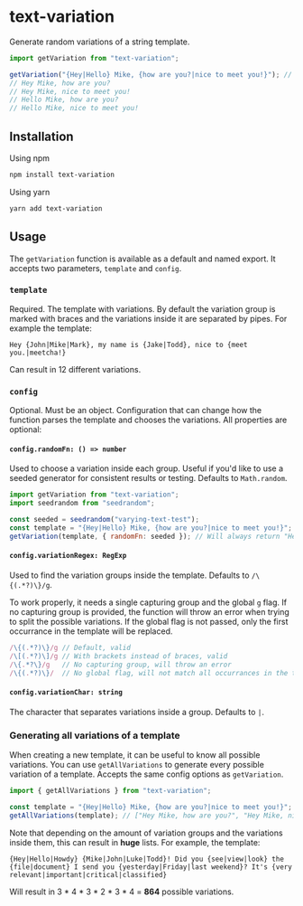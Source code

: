 # text-variation

Generate random variations of a string template.

```ts
import getVariation from "text-variation";

getVariation("{Hey|Hello} Mike, {how are you?|nice to meet you!}"); // Will return one of:
// Hey Mike, how are you?
// Hey Mike, nice to meet you!
// Hello Mike, how are you?
// Hello Mike, nice to meet you!
```

## Installation

Using npm

```bash
npm install text-variation
```

Using yarn

```bash
yarn add text-variation
```

## Usage

The `getVariation` function is available as a default and named export. It accepts two parameters, `template` and `config`.

### `template`

Required. The template with variations. By default the variation group is marked with braces and the variations inside it are separated by pipes. For example the template:

```
Hey {John|Mike|Mark}, my name is {Jake|Todd}, nice to {meet you.|meetcha!}
```

Can result in 12 different variations.

### `config`

Optional. Must be an object. Configuration that can change how the function parses the template and chooses the variations. All properties are optional:

#### `config.randomFn: () => number`

Used to choose a variation inside each group. Useful if you'd like to use a seeded generator for consistent results or testing. Defaults to `Math.random`.

```js
import getVariation from "text-variation";
import seedrandom from "seedrandom";

const seeded = seedrandom("varying-text-test");
const template = "{Hey|Hello} Mike, {how are you?|nice to meet you!}";
getVariation(template, { randomFn: seeded }); // Will always return "Hey Mike, nice to meet you!"
```

#### `config.variationRegex: RegExp`

Used to find the variation groups inside the template. Defaults to `/\{(.*?)\}/g`.

To work properly, it needs a single capturing group and the global `g` flag. If no capturing group is provided, the function will throw an error when trying to split the possible variations. If the global flag is not passed, only the first occurrance in the template will be replaced.

```ts
/\{(.*?)\}/g // Default, valid
/\[(.*?)\]/g // With brackets instead of braces, valid
/\{.*?\}/g   // No capturing group, will throw an error
/\{(.*?)\}/  // No global flag, will not match all occurrances in the template
```

#### `config.variationChar: string`

The character that separates variations inside a group. Defaults to `|`.

### Generating all variations of a template

When creating a new template, it can be useful to know all possible variations. You can use `getAllVariations` to generate every possible variation of a template. Accepts the same config options as `getVariation`.

```js
import { getAllVariations } from "text-variation";

const template = "{Hey|Hello} Mike, {how are you?|nice to meet you!}";
getAllVariations(template); // ["Hey Mike, how are you?", "Hey Mike, nice to meet you!", "Hello Mike, how are you?", "Hello Mike, nice to meet you!"]
```

Note that depending on the amount of variation groups and the variations inside them, this can result in **huge** lists. For example, the template:

```
{Hey|Hello|Howdy} {Mike|John|Luke|Todd}! Did you {see|view|look} the {file|document} I send you {yesterday|Friday|last weekend}? It's {very relevant|important|critical|classified}
```

Will result in 3 \* 4 \* 3 \* 2 \* 3 \* 4 = **864** possible variations.
